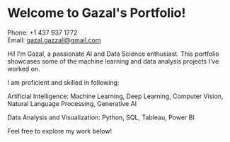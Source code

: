 # Welcome to Gazal's Portfolio!

Phone: +1 437 937 1772                                                                     
Email: gazal.gazzall@gmail.com

Hi! I’m Gazal, a passionate AI and Data Science enthusiast. This portfolio showcases some of the machine learning and data analysis projects I’ve worked on.

I am proficient and skilled in following:

Artificial Intelligence: Machine Learning, Deep Learning, Computer Vision, Natural Language Processing, Generative AI

Data Analysis and Visualization: Python, SQL, Tableau, Power BI

Feel free to explore my work below!


